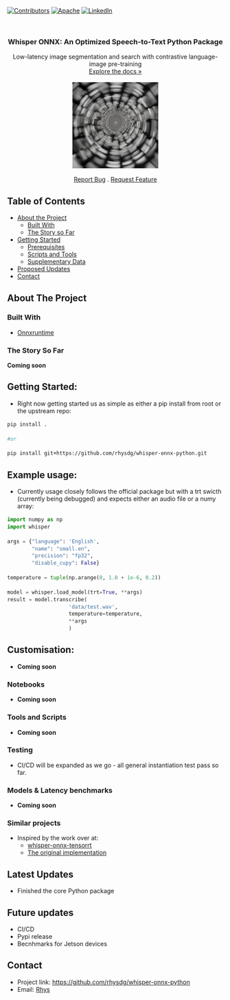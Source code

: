 <!-- PROJECT SHIELDS -->
[![Contributors][contributors-shield]](https://github.com/rhysdg/whisper-onnx-python/contributors)
[![Apache][license-shield]][license-url]
[![LinkedIn][linkedin-shield]][linkedin-url]

<!-- PROJECT LOGO -->
<br />
  <h3 align="center"> Whisper ONNX: An Optimized Speech-to-Text Python Package</h2>
  <p align="center">
     Low-latency image segmentation and search with contrastive language-image pre-training
     <br />
    <a href="https://github.com/rhysdg/whisper-onnx-python/wiki"<strong>Explore the docs »</strong></a>
    <br />
    <br />
    <img src="data/whisper-onnx.png" align="middle" width=200>
    <br />
    <br />
    <a href="https://github.com/rhysdg/whisper-onnx-python/issues">Report Bug</a>
    .
    <a href="https://github.com/rhysdg/whisper-onnx-python/issues">Request Feature</a>
  </p>
</p>

<!-- TABLE OF CONTENTS -->
## Table of Contents

* [About the Project](#about-the-project)
  * [Built With](#built-with)
  * [The Story so Far](#the-story-so-far)
* [Getting Started](#getting-started)
  * [Prerequisites](#prerequisites)
  * [Scripts and Tools](#scripts-and-tools)
  * [Supplementary Data](#supplementary-data)
* [Proposed Updates](#proposed-updates)
* [Contact](#contact)

<!-- ABOUT THE PROJECT -->
## About The Project

### Built With

* [Onnxruntime](https://onnxruntime.ai/)


### The Story So Far

**Coming soon**



<!-- GETTING STARTED -->
## Getting Started:

- Right now getting started us as simple as either a pip install from root or the upstream repo:


```bash
pip install .

#or 

pip install git+https://github.com/rhysdg/whisper-onnx-python.git

```

## Example usage:

- Currently usage closely follows the official package but with a trt swicth (currently being debugged) and expects either an audio file or a numy array:



```python
import numpy as np
import whisper

args = {"language": 'English',
        "name": "small.en",
        "precision": "fp32",
        "disable_cupy": False}

temperature = tuple(np.arange(0, 1.0 + 1e-6, 0.2))

model = whisper.load_model(trt=True, **args)
result = model.transcribe(
                    'data/test.wav', 
                    temperature=temperature,
                    **args
                    )
  ```

## Customisation:

- **Coming soon**


### Notebooks
 
- **Coming soon**

### Tools and Scripts
-  **Coming soon**


### Testing

 - CI/CD will be expanded as we go - all general instantiation test pass so far.

### Models & Latency benchmarks


- **Coming soon**


### Similar projects

- Inspired by the work over at:
  - [whisper-onnx-tensorrt](https://github.com/PINTO0309/whisper-onnx-tensorrt)
  - [The original implementation](https://github.com/openai/whisper)

<!-- PROPOSED UPDATES -->
## Latest Updates
- Finished the core Python package

<!-- PROPOSED UPDATES -->
## Future updates

- CI/CD
- Pypi release
- Becnhmarks for Jetson devices

<!-- Contact -->
## Contact
- Project link: https://github.com/rhysdg/whisper-onnx-python
- Email: [Rhys](rhysdgwilliams@gmail.com)


<!-- MARKDOWN LINKS & IMAGES -->
[build-shield]: https://img.shields.io/badge/build-passing-brightgreen.svg?style=flat-square
[contributors-shield]: https://img.shields.io/badge/contributors-2-orange
[license-shield]: https://img.shields.io/badge/License-GNU%20GPL-blue
[license-url]: LICENSE.txt
[linkedin-shield]: https://img.shields.io/badge/-LinkedIn-black.svg?style=flat-square&logo=linkedin&colorB=555
[linkedin-url]: https://www.linkedin.com/in/rhys-williams-b19472160/
